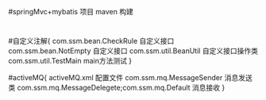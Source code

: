 
#springMvc+mybatis 项目 maven 构建
#


#自定义注解{
  com.ssm.bean.CheckRule 自定义接口
  com.ssm.bean.NotEmpty 自定义接口
  com.ssm.util.BeanUtil 自定义接口操作类
  com.ssm.util.TestMain main方法测试
}



#activeMQ{
  activeMQ.xml 配置文件
  com.ssm.mq.MessageSender 消息发送类
  com.ssm.mq.MessageDelegete;com.ssm.mq.Default  消息接收
}
